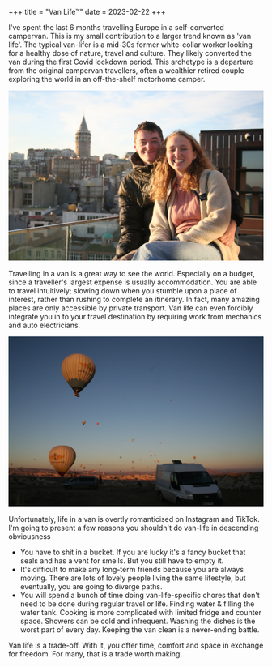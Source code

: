 +++
title = "Van Life™"
date = 2023-02-22
+++

I've spent the last 6 months travelling Europe in a self-converted campervan. This is my small contribution to a larger trend known as 'van life'. The typical van-lifer is a mid-30s former white-collar worker looking for a healthy dose of nature, travel and culture. They likely converted the van during the first Covid lockdown period. This archetype is a departure from the original campervan travellers, often a wealthier retired couple exploring the world in an off-the-shelf motorhome camper.

![a beautiful smiling couple](smiles.jpg)

Travelling in a van is a great way to see the world. Especially on a budget, since a traveller's largest expense is usually accommodation. You are able to travel intuitively; slowing down when you stumble upon a place of interest, rather than rushing to complete an itinerary. In fact, many amazing places are only accessible by private transport. Van life can even forcibly integrate you in to your travel destination by requiring work from mechanics and auto electricians.

![hot air ballons of cappoddocia, turkey](cappadoccia.jpg)

Unfortunately, life in a van is overtly romanticised on Instagram and TikTok. I'm going to present a few reasons you shouldn't do van-life in descending obviousness

- You have to shit in a bucket. If you are lucky it's a fancy bucket that seals and has a vent for smells. But you still have to empty it.
- It's difficult to make any long-term friends because you are always moving. There are lots of lovely people living the same lifestyle, but eventually, you are going to diverge paths.
- You will spend a bunch of time doing van-life-specific chores that don't need to be done during regular travel or life. Finding water & filling the water tank. Cooking is more complicated with limited fridge and counter space. Showers can be cold and infrequent. Washing the dishes is the worst part of every day. Keeping the van clean is a never-ending battle.

Van life is a trade-off. With it, you offer time, comfort and space in exchange for freedom. For many, that is a trade worth making.

